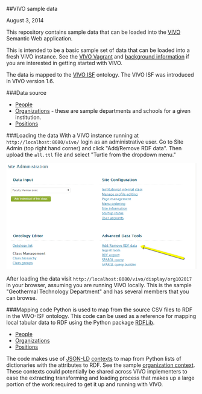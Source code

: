 ##VIVO sample data

August 3, 2014

This repository contains sample data that can be loaded into the [VIVO](http://vivoweb.org/) Semantic Web application.

This is intended to be a basic sample set of data that can be loaded into a fresh VIVO instance.  See the [VIVO Vagrant](https://github.com/lawlesst/vivo-vagrant) and [background information](https://wiki.duraspace.org/display/VIVO/Learning+about+VIVO) if you are interested in getting started with VIVO.

The data is mapped to the [VIVO ISF](https://wiki.duraspace.org/display/VIVO/VIVO-ISF+Ontology) ontology.  The VIVO ISF was introduced in VIVO version 1.6.


###Data source

 * [People](data/csv/people.csv)
 * [Organizations](data/csv/organizations.csv) - these are sample departments and schools for a given institution.
 * [Positions](data/csv/positions.csv)

###Loading the data
With a VIVO instance running at `http://localhost:8080/vivo/` login as an administrative user.  Go to Site Admin (top right hand corner) and click "Add/Remove RDF data".  Then upload the `all.ttl` file and select "Turtle from the dropdown menu."

![ScreenShot](tutorial/images/add_remove_rdf.png)

After loading the data visit `http://localhost:8080/vivo/display/org102017` in your browser, assuming you are running VIVO locally.  This is the sample "Geothermal Technology Department" and has several members that you can browse.

###Mapping code
Python is used to map from the source CSV files to RDF in the VIVO-ISF ontology.  This code can be used as a reference for mapping local tabular data to RDF using the Python package [RDFLib](https://github.com/RDFLib/rdflib).

* [People](people.py)
* [Organizations](organizations.py)
* [Positions](positions.py)

The code makes use of [JSON-LD](http://www.w3.org/TR/json-ld/) [contexts](http://www.w3.org/TR/json-ld/#the-context) to map from Python lists of dictionaries with the attributes to RDF.  See the sample [organization context](organizations.py#L20).  These contexts could potentially be shared across VIVO implementers to ease the extracting transforming and loading process that makes up a large portion of the work required to get it up and running with VIVO.